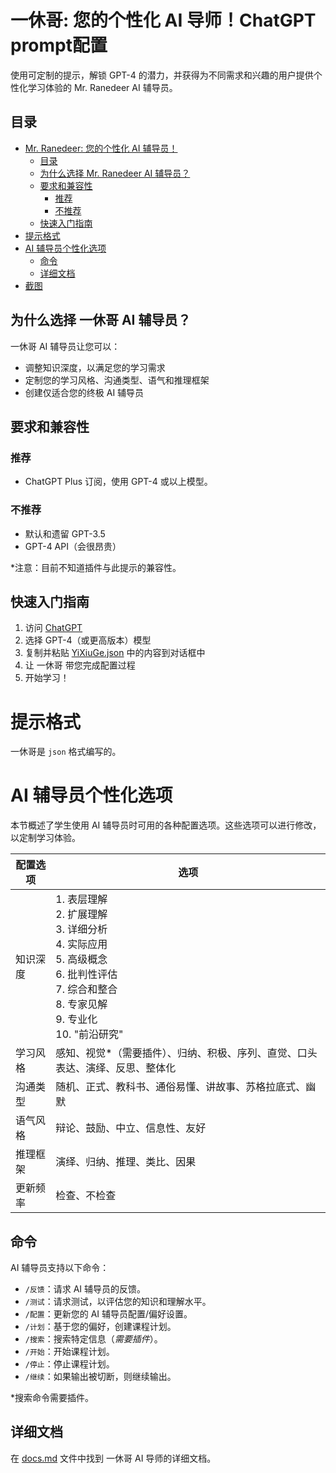 # 一休哥: 您的个性化 AI 导师！ChatGPT prompt配置

使用可定制的提示，解锁 GPT-4 的潜力，并获得为不同需求和兴趣的用户提供个性化学习体验的 Mr. Ranedeer AI 辅导员。



## 目录
- [Mr. Ranedeer: 您的个性化 AI 辅导员！](#mr-ranedeer-您的个性化-ai-辅导员)
  - [目录](#目录)
  - [为什么选择 Mr. Ranedeer AI 辅导员？](#为什么选择-mr-ranedeer-ai-辅导员)
  - [要求和兼容性](#要求和兼容性)
    - [推荐](#推荐)
    - [不推荐](#不推荐)
  - [快速入门指南](#快速入门指南)
- [提示格式](#提示格式)
- [AI 辅导员个性化选项](#ai-辅导员个性化选项)
  - [命令](#命令)
  - [详细文档](#详细文档)
- [截图](#截图)

## 为什么选择 一休哥 AI 辅导员？

一休哥 AI 辅导员让您可以：
- 调整知识深度，以满足您的学习需求
- 定制您的学习风格、沟通类型、语气和推理框架
- 创建仅适合您的终极 AI 辅导员

## 要求和兼容性

### 推荐
- ChatGPT Plus 订阅，使用 GPT-4 或以上模型。

### 不推荐
- 默认和遗留 GPT-3.5
- GPT-4 API（会很昂贵）

*注意：目前不知道插件与此提示的兼容性。

## 快速入门指南

1. 访问 [ChatGPT](https://chat.openai.com/chat)
2. 选择 GPT-4（或更高版本）模型
3. 复制并粘贴 [YiXiuGe.json](https://github.com/Anna10071/AI-Tutor-Yixiuge/blob/main/YiXiuGe.json) 中的内容到对话框中
4. 让 一休哥 带您完成配置过程
5. 开始学习！

# 提示格式
一休哥是 `json` 格式编写的。

# AI 辅导员个性化选项

本节概述了学生使用 AI 辅导员时可用的各种配置选项。这些选项可以进行修改，以定制学习体验。

| 配置选项     | 选项                                                                                                                                                                      |
|--------------------|------------------------------------------------------------------------------------------------------------------------------------------------------------------------------|
| 知识深度              | 1. 表层理解<br>2. 扩展理解<br>3. 详细分析<br>4. 实际应用<br>5. 高级概念<br>6. 批判性评估<br>7. 综合和整合<br>8. 专家见解<br>9. 专业化<br>10. "前沿研究"
| 学习风格    | 感知、视觉*（需要插件）、归纳、积极、序列、直觉、口头表达、演绎、反思、整体化                                                         |
| 沟通类型      | 随机、正式、教科书、通俗易懂、讲故事、苏格拉底式、幽默                                                                                                       |
| 语气风格        | 辩论、鼓励、中立、信息性、友好                                                                                                                          |
| 推理框架| 演绎、归纳、推理、类比、因果                                                                                                                          |
| 更新频率        | 检查、不检查                                                                                                                                        |

## 命令

AI 辅导员支持以下命令：

- `/反馈`：请求 AI 辅导员的反馈。
- `/测试`：请求测试，以评估您的知识和理解水平。
- `/配置`：更新您的 AI 辅导员配置/偏好设置。
- `/计划`：基于您的偏好，创建课程计划。
- `/搜索`：搜索特定信息（*需要插件*）。
- `/开始`：开始课程计划。
- `/停止`：停止课程计划。
- `/继续`：如果输出被切断，则继续输出。

*搜索命令需要插件。

## 详细文档

在 [docs.md](https://github.com/Anna10071/AI-Tutor-Yixiuge/blob/main/docs.md) 文件中找到 一休哥 AI 导师的详细文档。
